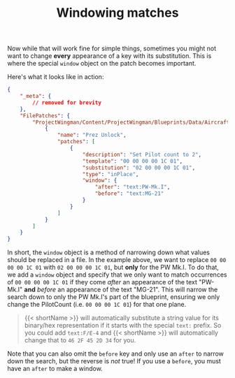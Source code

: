 ﻿---
title: "Windowing matches"
weight: 23
anchor: "howto-windows"
---

Now while that will work fine for simple things, sometimes you might not want to change **every** appearance of a key with its substitution. This is where the special `window` object on the patch becomes important.

Here's what it looks like in action:

```json
{
    "_meta": {
        // removed for brevity
    },
    "FilePatches": {
        "ProjectWingman/Content/ProjectWingman/Blueprints/Data/AircraftData/DB_Aircraft.uexp": [
            {
                "name": "Prez Unlock",
                "patches": [
                    {
                        "description": "Set Pilot count to 2",
                        "template": "00 00 00 00 1C 01",
                        "substitution": "02 00 00 00 1C 01",
                        "type": "inPlace",
                        "window": {
                            "after": "text:PW-Mk.I",
                            "before": "text:MG-21"
                        }
                    }
                ]
            }
        ]
    }
}
```

In short, the `window` object is a method of narrowing down what values should be replaced in a file. In the example above, we want to replace `00 00 00 00 1C 01` with `02 00 00 00 1C 01`, but **only** for the PW Mk.I. To do that, we add a `window` object and specify that we only want to match occurrences of `00 00 00 00 1C 01` if they come _after_ an appearance of the text "PW-Mk.I" **and** _before_ an appearance of the text "MG-21". This will narrow the search down to only the PW Mk.I's part of the blueprint, ensuring we only change the PilotCount (i.e. `00 00 00 1C 01`) for that one plane.

> {{< shortName >}} will automatically substitute a string value for its binary/hex representation if it starts with the special `text:` prefix. So you could add `text:F/E-4` and {{< shortName >}} will automatically change that to `46 2F 45 2D 34` for you. 

Note that you can also omit the `before` key and only use an `after` to narrow down the search, but the reverse is _not_ true! If you use a `before`, you must have an `after` to make a window.